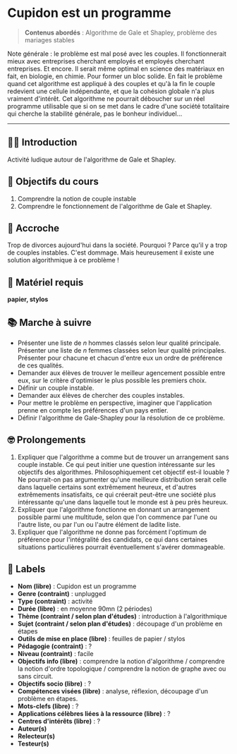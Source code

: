
# Cupidon est un programme

>**Contenus abordés** : Algorithme de Gale et Shapley, problème des mariages stables

Note générale : le problème est mal posé avec les couples. Il fonctionnerait mieux avec entreprises cherchant employés et employés cherchant entreprises. Et encore. Il serait même optimal en science des matériaux en fait, en biologie, en chimie. Pour former un bloc solide. En fait le problème quand cet algorithme est appliqué à des couples et qu'à la fin le couple redevient une cellule indépendante, et que la cohésion globale n'a plus vraiment d'intérêt. Cet algorithme ne pourrait déboucher sur un réel programme utilisable que si on se met dans le cadre d'une société totalitaire qui cherche la stabilité générale, pas le bonheur individuel... 

***


## 🙇‍♂️ Introduction

Activité ludique autour de l'algorithme de Gale et Shapley.

## :honey_pot: Objectifs du cours

1. Comprendre la notion de couple instable
2. Comprendre le fonctionnement de l'algorithme de Gale et Shapley. 


## :lollipop: Accroche

Trop de divorces aujourd'hui dans la société. Pourquoi ? Parce qu'il y a trop de couples instables. C'est dommage. Mais heureusement il existe une solution algorithmique à ce problème ! 

## 🎲 Matériel requis

**papier, stylos** 


## 📚 Marche à suivre

* Présenter une liste de *n* hommes classés selon leur qualité principale. Présenter une liste de *n* femmes classées selon leur qualité principales. Présenter pour chacune et chacun d'entre eux un ordre de préférence de ces qualités.
* Demander aux élèves de trouver le meilleur agencement possible entre eux, sur le critère d'optimiser le plus possible les premiers choix. 
* Définir un couple instable. 
* Demander aux élèves de chercher des couples instables. 
* Pour mettre le problème en perspective, imaginer que l'application prenne en compte les préférences d'un pays entier. 
* Définir l'algorithme de Gale-Shapley pour la résolution de ce problème. 

## 🤓 Prolongements

1. Expliquer que l'algorithme a comme but de trouver un arrangement sans couple instable. Ce qui peut initier une question intéressante sur les objectifs des algorithmes. Philosophiquement cet objectif est-il louable ? Ne pourrait-on pas argumenter qu'une meilleure distribution serait celle dans laquelle certains sont extrêmement heureux, et d'autres extrêmements insatisfaits, ce qui créerait peut-être une société plus intéressante qu'une dans laquelle tout le monde est à peu près heureux. 
2. Expliquer que l'algorithme fonctionne en donnant un arrangement possible parmi une multitude, selon que l'on commence par l'une ou l'autre liste, ou par l'un ou l'autre élément de ladite liste. 
3. Expliquer que l'algorithme ne donne pas forcément l'optimum de préférence pour l'intégralité des candidats, ce qui dans certaines situations particulières pourrait éventuellement s'avérer dommageable. 

## :crystal_ball: Labels 

* **Nom (libre)** : Cupidon est un programme
* **Genre (contraint)** : unplugged
* **Type (contraint)** : activité
* **Durée (libre)** : en moyenne 90mn (2 périodes)
* **Thème (contraint / selon plan d'études)** : introduction à l'algorithmique
* **Sujet (contraint / selon plan d'études)** : découpage d'un problème en étapes
* **Outils de mise en place (libre)** : feuilles de papier / stylos
* **Pédagogie (contraint)** : ? 
* **Niveau (contraint)** : facile
* **Objectifs info (libre)** : comprendre la notion d'algorithme / comprendre la notion d'ordre topologique / comprendre la notion de graphe avec ou sans circuit. 
* **Objectifs socio (libre)** :  ?
* **Compétences visées (libre)** : analyse, réflexion, découpage d'un problème en étapes. 
* **Mots-clefs (libre)** : ? 
* **Applications célèbres liées à la ressource (libre)** : ? 
* **Centres d'intérêts (libre)** : ? 
* **Auteur(s)**
* **Relecteur(s)**
* **Testeur(s)**



